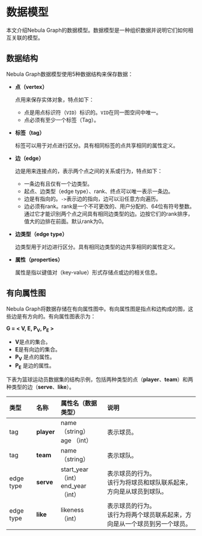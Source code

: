 # 数据模型

本文介绍Nebula Graph的数据模型。数据模型是一种组织数据并说明它们如何相互关联的模型。

## 数据结构

Nebula Graph数据模型使用5种数据结构来保存数据：

- **点（vertex）**

  点用来保存实体对象，特点如下：

  - 点是用点标识符（`VID`）标识的。`VID`在同一图空间中唯一。
  - 点必须有至少一个标签（Tag）。

- **标签（tag）**

  标签可以用于对点进行区分。具有相同标签的点共享相同的属性定义。

- **边（edge）**

  边是用来连接点的，表示两个点之间的关系或行为，特点如下：

  - 一条边有且仅有一个边类型。
  - 起点、边类型（edge type）、rank、终点可以唯一表示一条边。
  - 边是有指向的。`->`表示边的指向，边可以沿任意方向遍历。
  - 边必须有rank。rank是一个不可更改的、用户分配的、64位有符号整数。通过它才能识别两个点之间具有相同边类型的边。边按它们的rank排序，值大的边排在前面。默认rank为0。
  
- **边类型（edge type）**

  边类型用于对边进行区分。具有相同边类型的边共享相同的属性定义。

- **属性（properties）**

  属性是指以键值对（key-value）形式存储点或边的相关信息。

## 有向属性图

Nebula Graph将数据存储在有向属性图中。有向属性图是指点和边构成的图，这些边是有方向的。有向属性图表示为：

**G = < V, E, P<sub>V</sub>, P<sub>E</sub> >**

- **V**是点的集合。
- **E**是有向边的集合。
- **P<sub>V</sub>** 是点的属性。
- **P<sub>E</sub>** 是边的属性。

下表为篮球运动员数据集的结构示例，包括两种类型的点（**player**、**team**）和两种类型的边（**serve**、**like**）。

| 类型 | 名称 | 属性名（数据类型） | 说明 |
| :--- | :--- | :---| :--- |
|tag|  **player**      | name （string） <br>age （int）  | 表示球员。  |
|tag|   **team** |  name （string） |  表示球队。 |
|edge type|  **serve**  |  start_year （int） <br> end_year （int） | 表示球员的行为。<br>该行为将球员和球队联系起来，方向是从球员到球队。  |
|edge type|  **like**  | likeness （int）  | 表示球员的行为。<br>该行为将两个球员联系起来，方向是从一个球员到另一个球员。  |

